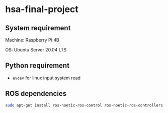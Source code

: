 # hsa-final-project

## System requirement

Machine: Raspberry Pi 4B

OS: Ubuntu Server 20.04 LTS

## Python requirement

- `evdev` for linux input system read

## ROS dependencies

```sh
sudo apt-get install ros-noetic-ros-control ros-noetic-ros-controllers
```
